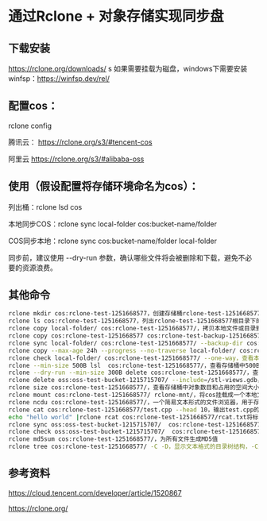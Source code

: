 # 通过Rclone + 对象存储实现同步盘

## 下载安装
https://rclone.org/downloads/
s
如果需要挂载为磁盘，windows下需要安装winfsp：https://winfsp.dev/rel/

## 配置cos：
rclone config

腾讯云：
https://rclone.org/s3/#tencent-cos

阿里云
https://rclone.org/s3/#alibaba-oss

## 使用（假设配置将存储环境命名为cos）：
列出桶：rclone lsd cos

本地同步COS：rclone sync local-folder cos:bucket-name/folder

COS同步本地：rclone sync cos:bucket-name/folder local-folder

同步前，建议使用 --dry-run 参数，确认哪些文件将会被删除和下载，避免不必要的资源浪费。

## 其他命令

```bash
rclone mkdir cos:rclone-test-1251668577，创建存储桶rclone-test-1251668577
rclone ls cos:rclone-test-1251668577，列出rclone-test-1251668577根目录下的文件
rclone copy local-folder/ cos:rclone-test-1251668577/，拷贝本地文件或目录到COS上，不会删除目的端的其他文件
rclone copy cos:rclone-test-1251668577 cos:rclone-test-backup-1251668577，同一个存储，在服务端使用copy操作拷贝文件
rclone sync local-folder/ cos:rclone-test-1251668577/ --backup-dir cos:rclone-test-backup-1251668577/20191011，将本地文件同步到cos，并备份被删除或修改的文件到备份存储桶中
rclone copy --max-age 24h --progress --no-traverse local-folder/ cos:rclone-test-1251668577/，--max-age 24h过滤出来最近24小时变更过的文件，--progress显示拷贝进度，--no-traverse在从源拷贝少量文件到目的中大量目的文件时，速度会更快
rclone check local-folder/ cos:rclone-test-1251668577/ --one-way，查看本地文件是否都同步到了目的端，默认校验修改时间和大小
rclone --min-size 500B lsl  cos:rclone-test-1251668577/，查看存储桶中500B以上的文件列表
rclone --dry-run --min-size 300B delete cos:rclone-test-1251668577/，查看存储桶中500B以上的待删除文件列表
rclone delete oss:oss-test-bucket-1215715707/ --include=/stl-views.gdb，删除根目录下的stl-views.gdb文件，如果不带/前缀，则会删除所有stl-views.gdb文件
rclone size cos:rclone-test-1251668577/，查看存储桶中对象数目和占用的空间大小
rclone mount cos:rclone-test-1251668577/ rclone-mnt/，将cos挂载成一个本地文件系统
rclone ncdu cos:rclone-test-1251668577/，一个简易文本形式的文件浏览器，用于存储桶中的文件浏览、文件和文件夹删除等操作
rclone cat cos:rclone-test-1251668577/test.cpp --head 10，输出test.cpp的前10个字节
echo "hello world" |rclone rcat cos:rclone-test-1251668577/rcat.txt将标准输出复制到存储桶的rcat.txt文件中，会覆盖目标文件
rclone sync oss:oss-test-bucket-1215715707/  cos:rclone-test-1251668577/ -P，同步oss存储桶中的数据到cos存储桶中，-P选项显示进度
rclone check oss:oss-test-bucket-1215715707/  cos:rclone-test-1251668577/ -P，进行数据对比校验
rclone md5sum cos:rclone-test-1251668577/，为所有文件生成MD5值
rclone tree cos:rclone-test-1251668577/ -C -D，显示文本格式的目录树结构，-C选项带颜色显示，-D显示上次修改时间
```

## 参考资料
https://cloud.tencent.com/developer/article/1520867

https://rclone.org/